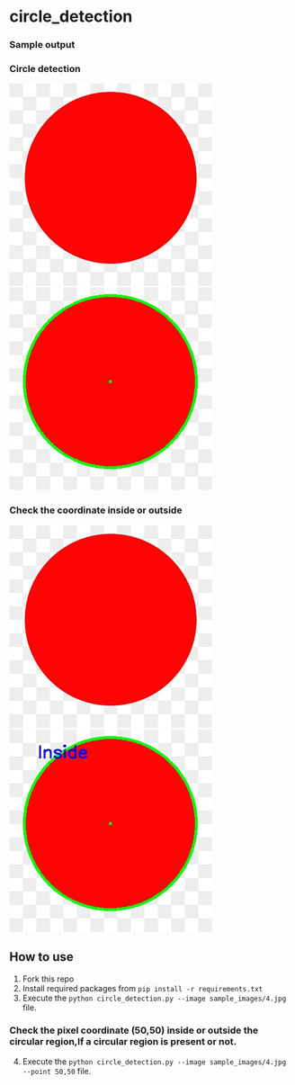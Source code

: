 # circle_detection


### Sample output

### Circle detection

![A test image](sample_images/4.jpg) ![A test image](sample_output/4.jpg)


### Check the coordinate inside or outside

![A test image](sample_images/4.jpg) ![A test image](4.jpg)


## How to use

1. Fork this repo
2. Install required packages from `pip install -r requirements.txt`
3. Execute the `python circle_detection.py --image sample_images/4.jpg` file.

### Check the pixel coordinate (50,50) inside or outside the circular region,If a circular region is present or not.

4. Execute the `python circle_detection.py --image sample_images/4.jpg --point 50,50` file.

